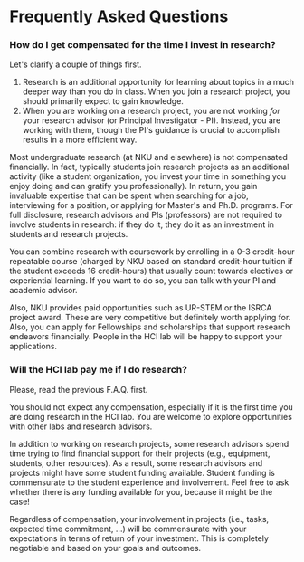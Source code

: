 # Frequently Asked Questions


### How do I get compensated for the time I invest in research?
Let's clarify a couple of things first.
1. Research is an additional opportunity for learning about topics in a much deeper way than you do in class. When you join a research project, you should primarily expect to gain knowledge.
2. When you are working on a research project, you are not working *for* your research advisor (or Principal Investigator - PI). Instead, you are working with them, though the PI's guidance is crucial to accomplish results in a more efficient way.


Most undergraduate research (at NKU and elsewhere) is not compensated financially. In fact, typically students join research projects as an additional activity (like a student organization, you invest your time in something you enjoy doing and can gratify you professionally). In return, you gain invaluable expertise that can be spent when searching for a job, interviewing for a position, or applying for Master's and Ph.D. programs. For full disclosure, research advisors and PIs (professors) are not required to involve students in research: if they do it, they do it as an investment in students and research projects.

You can combine research with coursework by enrolling in a 0-3 credit-hour repeatable course (charged by NKU based on standard credit-hour tuition if the student exceeds 16 credit-hours) that usually count towards electives or experiential learning. If you want to do so, you can talk with your PI and academic advisor.

Also, NKU provides paid opportunities such as UR-STEM or the ISRCA project award. These are very competitive but definitely worth applying for. Also, you can apply for Fellowships and scholarships that support research endeavors financially. People in the HCI lab will be happy to support your applications. 

### Will the HCI lab pay me if I do research?
Please, read the previous F.A.Q. first.

You should not expect any compensation, especially if it is the first time you are doing research in the HCI lab. You are welcome to explore opportunities with other labs and research advisors.

In addition to working on research projects, some research advisors spend time trying to find financial support for their projects (e.g., equipment, students, other resources). As a result, some research  advisors and projects might have some student funding available. Student funding is commensurate to the student experience and involvement. Feel free to ask whether there is any funding available for you, because it might be the case!

Regardless of compensation, your involvement in projects (i.e., tasks, expected time commitment, ...) will be commensurate with your expectations in terms of return of your investment. This is completely negotiable and based on your goals and outcomes.